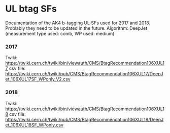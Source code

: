 # UL btag SFs
Documentation of the AK4 b-tagging UL SFs used for 2017 and 2018. Problably they need to be updated in the future.
Algorithm: DeepJet
(measurement type used: comb, WP used: medium)
### 2017
Twiki: https://twiki.cern.ch/twiki/bin/viewauth/CMS/BtagRecommendation106XUL17
csv file: https://twiki.cern.ch/twiki/pub/CMS/BtagRecommendation106XUL17/DeepJet_106XUL17SF_WPonly_V2.csv

### 2018
Twiki: https://twiki.cern.ch/twiki/bin/viewauth/CMS/BtagRecommendation106XUL18
csv file: https://twiki.cern.ch/twiki/pub/CMS/BtagRecommendation106XUL18/DeepJet_106XUL18SF_WPonly.csv
